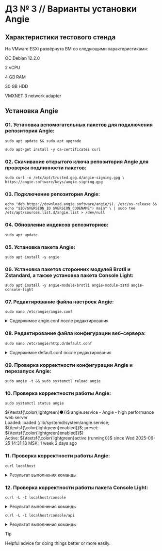 # ДЗ № 3 // Варианты установки Angie

## Характеристики тестового стенда

На VMware ESXi развёрнута ВМ со следующими характеристиками:

ОС Debian 12.2.0

2 vCPU

4 GB RAM

30 GB HDD

VMXNET 3 network adapter

## Установка Angie

### 01. Установка вспомогательных пакетов для подключения репозитория Angie:
   
   `sudo apt update && sudo apt upgrade`
   
   `sudo apt-get install -y ca-certificates curl`
   
### 02. Скачивание открытого ключа репозитория Angie для проверки подлинности пакетов:
   
   `sudo curl -o /etc/apt/trusted.gpg.d/angie-signing.gpg \
            https://angie.software/keys/angie-signing.gpg`
   
### 03. Подключение репозитория Angie:
   
   `echo "deb https://download.angie.software/angie/$(. /etc/os-release && echo "$ID/$VERSION_ID $VERSION_CODENAME") main" \
    | sudo tee /etc/apt/sources.list.d/angie.list > /dev/null`

### 04. Обновление индексов репозиториев:

   `sudo apt update`

### 05. Установка пакета Angie:

   `sudo apt install -y angie`

### 06. Установка пакетов сторонних модулей Brotli и Zstandard, а также установка пакета Console Light:

   `sudo apt install -y angie-module-brotli angie-module-zstd angie-console-light`

### 07. Редактирование файла настроек Angie:

   `sudo nano /etc/angie/angie.conf`

<details>

<summary>Содержимое angie.conf после редактирования</summary>

```
user  angie;
worker_processes  auto;
worker_rlimit_nofile 65536;

error_log  /var/log/angie/error.log notice;
pid        /run/angie.pid;

load_module modules/ngx_http_zstd_filter_module.so;
load_module modules/ngx_http_zstd_static_module.so;

load_module modules/ngx_http_brotli_filter_module.so;
load_module modules/ngx_http_brotli_static_module.so;

events {
    worker_connections  65536;
}

http {
    include       /etc/angie/mime.types;
    default_type  application/octet-stream;

    log_format  main  '$remote_addr - $remote_user [$time_local] "$request" '
                      '$status $body_bytes_sent "$http_referer" '
                      '"$http_user_agent" "$http_x_forwarded_for"';

    log_format extended '$remote_addr - $remote_user [$time_local] "$request" '
                        '$status $body_bytes_sent "$http_referer" rt="$request_time" '
                        '"$http_user_agent" "$http_x_forwarded_for" '
                        'h="$host" sn="$server_name" ru="$request_uri" u="$uri" '
                        'ucs="$upstream_cache_status" ua="$upstream_addr" us="$upstream_status" '
                        'uct="$upstream_connect_time" urt="$upstream_response_time"';

    access_log  /var/log/angie/access.log  main;

    sendfile        on;
    #tcp_nopush     on;

    keepalive_timeout  65;

    #gzip  on;

    include /etc/angie/http.d/*.conf;
}

#stream {
#    include /etc/angie/stream.d/*.conf;
#}
```

</details>

### 08. Редактирование файла конфигурации веб-сервера:

   `sudo nano /etc/angie/http.d/default.conf`

<details>

<summary>Содержимое default.conf после редактирования</summary>

```
server {
    listen       80;
    server_name  daleedalee.ru www.daleedalee.ru localhost;

    #access_log  /var/log/angie/host.access.log  main;

    location / {
        root   /usr/share/angie/html;
        index  index.html index.htm;
    }

    location /status/ {
        api     /status/;
        allow   127.0.0.1;
        deny    all;
    }

    location /console/ {
        # define list of trusted hosts or networks
        allow 127.0.0.1;
        # allow 192.168.0.0/16;
        # allow 10.0.0.0/8;
        deny all;

        auto_redirect on;

        alias /usr/share/angie-console-light/html/;
        index index.html;

        location /console/api/ {
            api /status/;
        }

        # uncomment below lines to enable writable API
        # location /console/api/config/ {
        #     api /config/;
        # }
    }

    #error_page  404              /404.html;

    # redirect server error pages to the static page /50x.html
    #
    error_page   500 502 503 504  /50x.html;
    location = /50x.html {
        root   /usr/share/angie/html;
    }

    # proxy the PHP scripts to Apache listening on 127.0.0.1:80
    #
    #location ~ \.php$ {
    #    proxy_pass   http://127.0.0.1;
    #}

    # pass the PHP scripts to FastCGI server listening on 127.0.0.1:9000
    #
    #location ~ \.php$ {
    #    root           html;
    #    fastcgi_pass   127.0.0.1:9000;
    #    fastcgi_index  index.php;
    #    fastcgi_param  SCRIPT_FILENAME  /scripts$fastcgi_script_name;
    #    include        fastcgi_params;
    #}

    # deny access to .htaccess files, if Apache's document root
    # concurs with angie's one
    #
    #location ~ /\.ht {
    #    deny  all;
    #}
}
```

</details>

### 09. Проверка корректности конфигурации Angie и перезапуск Angie:

   `sudo angie -t && sudo systemctl reload angie`

### 10. Проверка корректности работы Angie:

   `sudo systemctl status angie`

${\textsf{\color{lightgreen}●}}$ angie.service - Angie - high performance web server</br>
     Loaded: loaded (/lib/systemd/system/angie.service; ${\textsf{\color{lightgreen}enabled}}$; preset: ${\textsf{\color{lightgreen}enabled}}$)</br>
     Active: ${\textsf{\color{lightgreen}active (running)}}$ since Wed 2025-06-25 14:31:18 MSK; 1 week 2 days ago

### 11. Проверка корректности работы Angie:

   `curl localhost`

<details>

<summary>Результат выполнения команды</summary>

```
<!DOCTYPE html>
<html>
<head>
<title>Welcome to Angie!</title>
<style>
html { color-scheme: light dark; }
body { width: 35em; margin: 0 auto;
font-family: Tahoma, Verdana, Arial, sans-serif; }
</style>
</head>
<body>
<h1>Welcome to Angie!</h1>
<p>If you see this page, the Angie web server is successfully installed and
working. Further configuration is required.</p>

<p>For online documentation and support please refer to
<a href="https://en.angie.software/">angie.software</a>.</p>

<p><em>Thank you for using Angie.</em></p>
</body>
</html>
```

</details>

### 12. Проверка корректности работы пакета Console Light:

   `curl -L -I localhost/console`

<details>

<summary>Результат выполнения команды</summary>

```
HTTP/1.1 301 Moved Permanently
Server: Angie/1.9.1
Date: Tue, 08 Jul 2025 11:27:32 GMT
Content-Type: text/html
Content-Length: 168
Location: http://localhost/console/
Connection: keep-alive

HTTP/1.1 200 OK
Server: Angie/1.9.1
Date: Tue, 08 Jul 2025 11:27:32 GMT
Content-Type: text/html
Content-Length: 421448
Last-Modified: Mon, 07 Apr 2025 12:14:07 GMT
Connection: keep-alive
ETag: "67f3c18f-66e48"
Accept-Ranges: bytes
```

</details>
   
   `curl -L -I localhost/console/api`

<details>

<summary>Результат выполнения команды</summary>

```
HTTP/1.1 301 Moved Permanently
Server: Angie/1.9.1
Date: Tue, 08 Jul 2025 11:31:12 GMT
Content-Type: text/html
Content-Length: 168
Location: http://localhost/console/api/
Connection: keep-alive

HTTP/1.1 200 OK
Server: Angie/1.9.1
Date: Tue, 08 Jul 2025 11:31:12 GMT
Content-Type: application/json
Content-Length: 402
Connection: keep-alive
Expires: Thu, 01 Jan 1970 00:00:01 GMT
Cache-Control: no-cache
```

</details>





> [!TIP]
> Helpful advice for doing things better or more easily.




